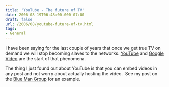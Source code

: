 ```yaml
---
title: 'YouTube - The future of TV'
date: 2006-08-19T06:48:00.000-07:00
draft: false
url: /2006/08/youtube-future-of-tv.html
tags: 
- General
---
```


I have been saying for the last couple of years that once we get true TV on demand we will stop becoming slaves to the networks. [YouTube](http://www.youtube.com/) and [Google Video](http://video.google.com/) are the start of that phenomena.

  

The thing I just found out about YouTube is that you can embed videos in any post and not worry about actually hosting the video.  See my post on the [Blue Man Group](http://blog.ddpruitt.net/2006/08/18/blue-man-group-rocks/) for an example.